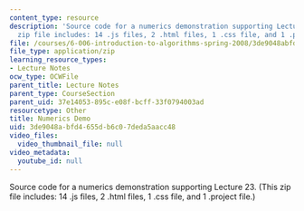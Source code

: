 ```yaml
---
content_type: resource
description: 'Source code for a numerics demonstration supporting Lecture 23. (This
  zip file includes: 14 .js files, 2 .html files, 1 .css file, and 1 .project file.)'
file: /courses/6-006-introduction-to-algorithms-spring-2008/3de9048abfd4655db6c07deda5aacc48_numerics_demo.zip
file_type: application/zip
learning_resource_types:
- Lecture Notes
ocw_type: OCWFile
parent_title: Lecture Notes
parent_type: CourseSection
parent_uid: 37e14053-895c-e08f-bcff-33f0794003ad
resourcetype: Other
title: Numerics Demo
uid: 3de9048a-bfd4-655d-b6c0-7deda5aacc48
video_files:
  video_thumbnail_file: null
video_metadata:
  youtube_id: null
---
```

Source code for a numerics demonstration supporting Lecture 23. (This zip file includes: 14 .js files, 2 .html files, 1 .css file, and 1 .project file.)

